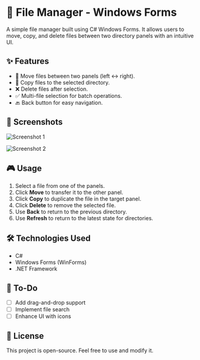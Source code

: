 # 📁 File Manager - Windows Forms  
A simple file manager built using C# Windows Forms. It allows users to move, copy, and delete files between two directory panels with an intuitive UI.  

## ✨ Features  
- 📂 Move files between two panels (left ↔ right).  
- 📝 Copy files to the selected directory.  
- ❌ Delete files after selection.  
- ✅ Multi-file selection for batch operations.  
- 🔙 Back button for easy navigation.  

## 📸 Screenshots  
![Screenshot 1](https://github.com/user-attachments/assets/696d7f94-f497-4f11-9fd8-faecdf49ac10)  

![Screenshot 2](https://github.com/user-attachments/assets/07f09750-f7b0-4a39-9bae-816858f40a7a)  

## 🎮 Usage  
1. Select a file from one of the panels.  
2. Click **Move** to transfer it to the other panel.  
3. Click **Copy** to duplicate the file in the target panel.  
4. Click **Delete** to remove the selected file.  
5. Use **Back** to return to the previous directory.  
6. Use **Refresh** to return to the latest state for directories.  

## 🛠️ Technologies Used  
- C#  
- Windows Forms (WinForms)  
- .NET Framework  

## 📌 To-Do  
- [ ] Add drag-and-drop support  
- [ ] Implement file search  
- [ ] Enhance UI with icons  

## 📜 License  
This project is open-source. Feel free to use and modify it.  
